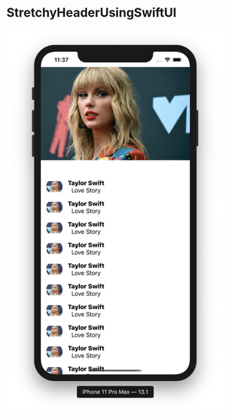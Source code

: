 # StretchyHeaderUsingSwiftUI

![](https://github.com/ram4ik/StretchyHeaderUsingSwiftUI/blob/master/StretchyHeaderUsingSwiftUI/Assets.xcassets/Screenshot%202019-12-04%20at%2011.37.33.imageset/Screenshot%202019-12-04%20at%2011.37.33.png)
